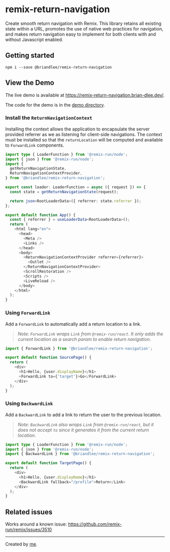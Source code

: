 # remix-return-navigation

Create smooth return navigation with Remix. This library retains all existing state within a URL, promotes the
use of native web practices for navigation, and makes return navigation easy to implement for both clients with and
without Javascript enabled.

## Getting started

```shell
npm i --save @briandlee/remix-return-navigation
```

## View the Demo

The live demo is available at https://remix-return-navigation.brian-dlee.dev/.

The code for the demo is in the [demo directory](demo).

### Install the `ReturnNavigationContext`

Installing the context allows the application to encapsulate the server provided
referrer as we as listening for client-side navigations. The context must be installed so
that the `returnLocation` will be computed and available to `ForwardLink` components.

```typescript jsx
import type { LoaderFunction } from '@remix-run/node';
import { json } from '@remix-run/node';
import {
  getReturnNavigationState,
  ReturnNavigationContextProvider,
} from '@briandlee/remix-return-navigation';

export const loader: LoaderFunction = async ({ request }) => {
  const state = getReturnNavigationState(request);

  return json<RootLoaderData>({ referrer: state.referrer });
};

export default function App() {
  const { referrer } = useLoaderData<RootLoaderData>();
  return (
    <html lang="en">
      <head>
        <Meta />
        <Links />
      </head>
      <body>
        <ReturnNavigationContextProvider referrer={referrer}>
          <Outlet />
        </ReturnNavigationContextProvider>
        <ScrollRestoration />
        <Scripts />
        <LiveReload />
      </body>
    </html>
  );
}
```

### Using `ForwardLink`

Add a `ForwardLink` to automatically add a return location to a link.

> _Note: `ForwardLink` wraps `Link` from `@remix-run/react`. It only adds the current location as a search param to enable return navigation._

```typescript jsx
import { ForwardLink } from '@briandlee/remix-return-navigation';

export default function SourcePage() {
  return (
    <div>
      <h1>Hello, {user.displayName}</h1>
      <ForwardLink to={'target'}>Go</ForwardLink>
    </div>
  );
}
```

### Using `BackwardLink`

Add a `BackwardLink` to add a link to return the user to the previous location.

> _Note: `BackwardLink` also wraps `Link` from `@remix-run/react`, but it does not accept `to` since it generates it from the current return location._

```typescript jsx
import type { LoaderFunction } from '@remix-run/node';
import { json } from '@remix-run/node';
import { BackwardLink } from '@briandlee/remix-return-navigation';

export default function TargetPage() {
  return (
    <div>
      <h1>Hello, {user.displayName}</h1>
      <BackwardLink fallback="/profile">Return</Link>
    </div>
  );
}
```

## Related issues

Works around a known issue: https://github.com/remix-run/remix/issues/3510

---

Created by [me](https://brian-dlee.dev/).
